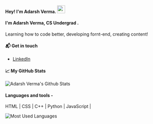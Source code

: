 #### Hey! I'm Adarsh Verma. <img src="https://media.giphy.com/media/hvRJCLFzcasrR4ia7z/giphy.gif" width="25px">
#### I'm Adarsh Verma, CS Undergrad .

Learning how to code better, developing fornt-end, creating content!

#### 📬  Get in touch

 - [LinkedIn](https://in.linkedin.com/in/adarsh-verma-114940221/)

#### &#x1f4c8; My GitHub Stats

![Adarsh Verma's Github Stats](https://github-readme-stats.vercel.app/api?username=Adarshv05&hide=issues&count_private=true&show_icons=true&theme=calm)

#### Languages and tools - 
 HTML | CSS | C++ | Python | JavaScript |
 
![Most Used Languages](https://github-readme-stats.vercel.app/api/top-langs/?username=Adarshv05&layout=compact&theme=calm)

